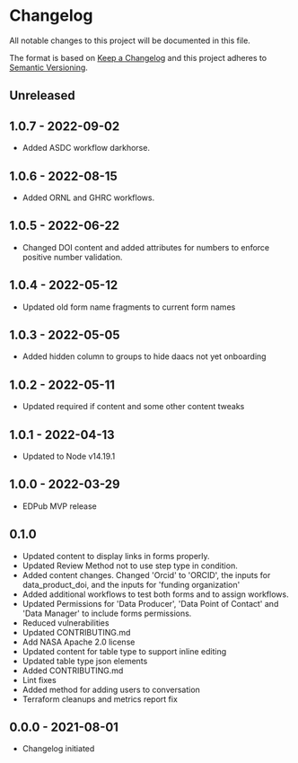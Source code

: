 # Changelog

All notable changes to this project will be documented in this file.

The format is based on [Keep a Changelog](http://keepachangelog.com/en/1.0.0/)
and this project adheres to [Semantic Versioning](http://semver.org/spec/v2.0.0.html).

## Unreleased

<!-- Unreleased changes can be added here. -->

## 1.0.7 - 2022-09-02

- Added ASDC workflow darkhorse.

## 1.0.6 - 2022-08-15

- Added ORNL and GHRC workflows.

## 1.0.5 - 2022-06-22

- Changed DOI content and added attributes for numbers to enforce positive number validation.

## 1.0.4 - 2022-05-12

- Updated old form name fragments to current form names

## 1.0.3 - 2022-05-05

- Added hidden column to groups to hide daacs not yet onboarding

## 1.0.2 - 2022-05-11

- Updated required if content and some other content tweaks

## 1.0.1 - 2022-04-13

- Updated to Node v14.19.1

## 1.0.0 - 2022-03-29

- EDPub MVP release

## 0.1.0

- Updated content to display links in forms properly.
- Updated Review Method not to use step type in condition.
- Added content changes. Changed 'Orcid' to 'ORCID', the inputs for data_product_doi, and the inputs for 'funding organization'
- Added additional workflows to test both forms and to assign workflows.
- Updated Permissions for 'Data Producer', 'Data Point of Contact' and 'Data Manager' to include forms permissions.
- Reduced vulnerabilities
- Updated CONTRIBUTING.md
- Add NASA Apache 2.0 license
- Updated content for table type to support inline editing
- Updated table type json elements
- Added CONTRIBUTING.md
- Lint fixes
- Added method for adding users to conversation
- Terraform cleanups and metrics report fix

## 0.0.0 - 2021-08-01

- Changelog initiated
